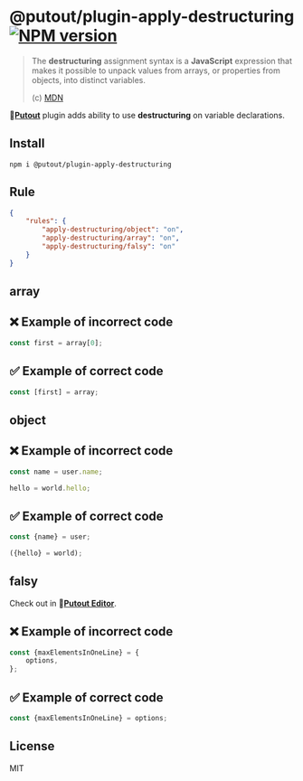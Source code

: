 # @putout/plugin-apply-destructuring [![NPM version][NPMIMGURL]][NPMURL]

[NPMIMGURL]: https://img.shields.io/npm/v/@putout/plugin-apply-destructuring.svg?style=flat&longCache=true
[NPMURL]: https://npmjs.org/package/@putout/plugin-apply-destructuring"npm"

> The **destructuring** assignment syntax is a **JavaScript** expression that makes it possible to unpack values from arrays, or properties from objects, into distinct variables.
>
> (c) [MDN](https://developer.mozilla.org/en-US/docs/Web/JavaScript/Reference/Operators/Destructuring_assignment)

🐊[**Putout**](https://github.com/coderaiser/putout) plugin adds ability to use **destructuring** on variable declarations.

## Install

```
npm i @putout/plugin-apply-destructuring
```

## Rule

```json
{
    "rules": {
        "apply-destructuring/object": "on",
        "apply-destructuring/array": "on",
        "apply-destructuring/falsy": "on"
    }
}
```

## array

## ❌ Example of incorrect code

```js
const first = array[0];
```

## ✅ Example of correct code

```js
const [first] = array;
```

## object

## ❌ Example of incorrect code

```js
const name = user.name;

hello = world.hello;
```

## ✅ Example of correct code

```js
const {name} = user;

({hello} = world);
```

## falsy

Check out in 🐊[**Putout Editor**](https://putout.cloudcmd.io/#/gist/c9ed04b421d75ae39e58038fa6e14630/4c097e3173990ec7e5ebabbe2cedf8e952092ebf).

## ❌ Example of incorrect code

```js
const {maxElementsInOneLine} = {
    options,
};
```

## ✅ Example of correct code

```js
const {maxElementsInOneLine} = options;
```

## License

MIT
